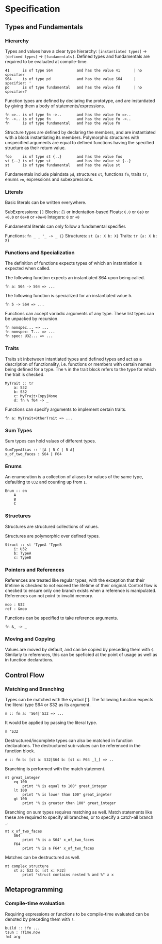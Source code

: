 # Specification

## Types and Fundamentals

### Hierarchy

Types and values have a clear type hierarchy: `[instantiated types]` -> `[defined types]` -> `[fundamentals]`.
Defined types and fundamentals are required to be evaluated at compile-time.

    41      is of type S64           and has the value 41      | no specifier
    S64     is of type pd            and has the value S64     | specifier: '
    pd      is of type fundamental   and has the value fd      | no specifier?

Function types are defined by declaring the prototype, and are instantiated by giving them a body of statements/expressions.

    fn =>.. is of type fn ->..       and has the value fn =>..
    fn ->.. is of type fn            and has the value fn ->..
    fn      is of type fundamental   and has the value fn

Structure types are defined by declaring the members, and are instantiated with a block instantiating its members.
Polymorphic structures with unspecified arguments are equal to defined functions having the specified structure as their return value.

    foo     is of type st {..}       and has the value foo
    st {..} is of type st            and has the value st {..}
    st      is of type fundamental   and has the value st

Fundamentals include plaindata `pd`, structures `st`, functions `fn`, traits `tr`, enums `en`, expressions and subexpressions.

### Literals

Basic literals can be written everywhere.

SubExpressions: `[]`
Blocks: `{}` or indentation-based
Floats: `0.0` or `0e0` or `+0.0` or `0e+0` or `+0e+0`
Integers: `0` or `+0`

Fundamental literals can only follow a fundamental specifier.

Functions: `fn _ _ '_ -> _ {}`
Structures: `st {a: X b: X}`
Traits: `tr {a: X b: X}`

### Functions and Specialization

The definition of functions expects types of which an instantiation is expected when called.

The following function expects an instantiated S64 upon being called.

    fn a: S64 -> S64 => ...

The following function is specialized for an instantiated value 5.

    fn 5 -> S64 => ...

Functions can accept variadic arguments of any type. These list types can be unpacked by recursion.

    fn nonspec... => ...
    fn nonspec: T... => ...
    fn spec: U32... => ...

### Traits

Traits sit inbetween intantiated types and defined types and act as a description of functionality, i.e. functions or members with certain names being defined for a type.
The `%` in the trait block refers to the type for which the trait is checked.

    MyTrait :: tr
        a: S32
        b: S32
        c: MyTrait+Copy|None
        d: fn % f64 -> _

Functions can specify arguments to implement certain traits.

    fn a: MyTrait+OtherTrait => ...

### Sum Types

Sum types can hold values of different types.

    SumTypeAlias :: '[A | B C | B A]
    x_of_two_faces : S64 | F64

### Enums

An enumeration is a collection of aliases for values of the same type, defaulting to `U32` and counting up from `1`.

    Enum :: en
        A
        B
        C

### Structures

Structures are structured collections of values.

Structures are polymorphic over defined types.

    Struct :: st 'TypeA 'TypeB
        i: U32
        b: TypeA
        c: TypeB

### Pointers and References

References are treated like regular types, with the exception that their lifetime is checked to not exceed the lifetime of their original. Control flow is checked to ensure only one branch exists when a reference is manipulated. References can not point to invalid memory.

    moo : U32
    ref : &moo

Functions can be specified to take reference arguments.

    fn &_ -> _

### Moving and Copying

Values are moved by default, and can be copied by preceding them with `$`. Similarly to references, this can be speficied at the point of usage as well as in function declarations.

## Control Flow

### Matching and Branching

Types can be matched with the symbol [']. The following function expects the literal type S64 or S32 as its argument.

    m :: fn a: 'S64|'S32 => ...

It would be applied by passing the literal type.

    m 'S32

Destructured/incomplete types can also be matched in function declarations. The destructured sub-values can be referenced in the function block.

    e :: fn b: [st a: S32|S64 b: [st x: F64 _]_] => ..

Branching is performed with the match statement.

    mt great_integer
        eq 100
            print "% is equal to 100" great_integer
        lt 100
            print "% is lower than 100" great_ingeter
        gt 100
            print "% is greater than 100" great_integer

Branching on sum types requires matching as well. Match statements like these are required to specify all branches, or to specify a catch-all branch `_`.

    mt x_of_two_faces
        S64
            print "% is a S64" x_of_two_faces
        F64
            print "% is a F64" x_of_two_faces

Matches can be destructured as well.

    mt complex_structure
        st a: S32 b: [st x: F32]
            print "struct contains nested % and %" a x


## Metaprogramming

### Compile-time evaluation

Requiring expressions or functions to be compile-time evaluated can be denoted by preceding them with `!`.

    build :: !fn ...
    tsun : !Time.now
    !mt arg

